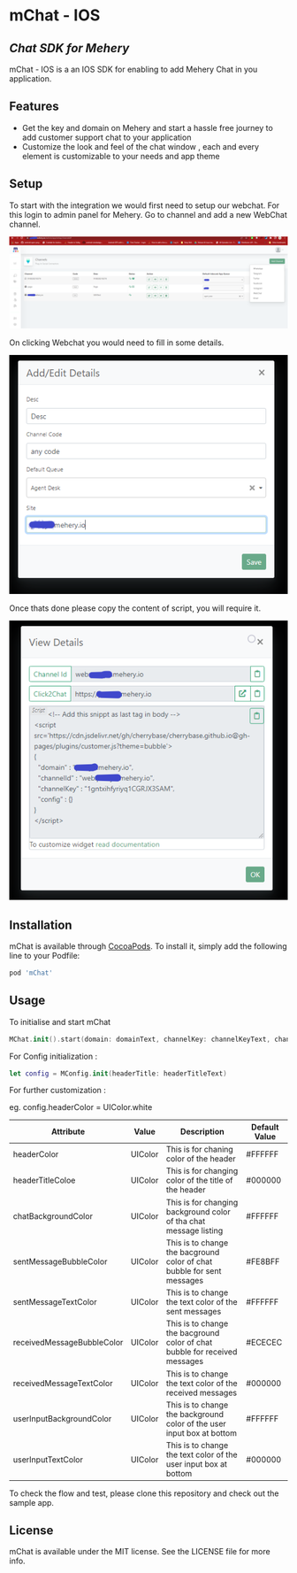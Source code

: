 # mChat - IOS
## _Chat SDK for Mehery_

mChat - IOS is a an IOS SDK for enabling to add Mehery Chat in you application.

## Features

- Get the key and domain on Mehery and start a hassle free journey to add customer support chat to your application
- Customize the look and feel of the chat window , each and every element is customizable to your needs and app theme


## Setup

To start with the integration we would first need to setup our webchat. For this login to admin panel for Mehery. Go to channel and add a new WebChat channel.

![image description](https://raw.githubusercontent.com/mehery-soccom/mChat-Android/master/images/Readme1.PNG)

On clicking Webchat you would need to fill in some details.

![image description](https://raw.githubusercontent.com/mehery-soccom/mChat-Android/master/images/Readme2.PNG)

Once thats done please copy the content of script, you will require it.

![image description](https://raw.githubusercontent.com/mehery-soccom/mChat-Android/master/images/Readme3.PNG)

## Installation

mChat is available through [CocoaPods](https://cocoapods.org). To install
it, simply add the following line to your Podfile:

```ruby
pod 'mChat'
```

## Usage

To initialise and start mChat

```swift
MChat.init().start(domain: domainText, channelKey: channelKeyText, channelId: channelIdText,logo: UIImage.init(named: "logo")!,config: config, viewController: self)
```

For Config initialization : 

```swift
let config = MConfig.init(headerTitle: headerTitleText)
```

For further customization :

eg. config.headerColor = UIColor.white

Attribute | Value | Description | Default Value
--- | --- | --- | --- 
|headerColor|UIColor|This is for chaning color of the header|#FFFFFF|
|headerTitleColoe|UIColor|This is for changing color of the title of the header|#000000|
|chatBackgroundColor|UIColor|This is for changing background color of tha chat message listing|#FFFFFF|
|sentMessageBubbleColor|UIColor|This is to change the bacground color of chat bubble for sent messages|#FE8BFF|
|sentMessageTextColor|UIColor|This is to change the text color of the sent messages|#FFFFFF|
|receivedMessageBubbleColor|UIColor|This is to change the bacground color of chat bubble for received messages|#ECECEC|
|receivedMessageTextColor|UIColor|This is to change the text color of the received messages|#000000|
|userInputBackgroundColor|UIColor|This is to change the background color of the user input box at bottom|#FFFFFF|
|userInputTextColor|UIColor|This is to change the text color of the user input box at bottom|#000000|

To check the flow and test, please clone this repository and check out the sample app.


## License

mChat is available under the MIT license. See the LICENSE file for more info.
